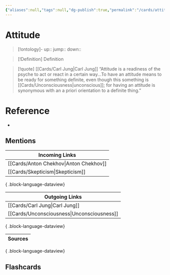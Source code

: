 ```yaml
---
{"aliases":null,"tags":null,"dg-publish":true,"permalink":"/cards/attitude/","dgPassFrontmatter":true}
---
```


# Attitude

> [!ontology]-
> up:: 
> jump:: 
> down:: 

> [!Definition] Definition

> [!quote] [[Cards/Carl Jung\|Carl Jung]]
> “Attitude is a readiness of the psyche to act or react in a certain way...To have an attitude means to be ready for something definite, even though this something is [[Cards/Unconsciousness\|unconscious]]; for having an attitude is synonymous with an a priori orientation to a definite thing.”

# Reference

- 

## Mentions

| Incoming Links                            |
| ----------------------------------------- |
| [[Cards/Anton Chekhov\|Anton Chekhov]] |
| [[Cards/Skepticism\|Skepticism]]       |

{ .block-language-dataview}

| Outgoing Links                                |
| --------------------------------------------- |
| [[Cards/Carl Jung\|Carl Jung]]             |
| [[Cards/Unconsciousness\|Unconsciousness]] |

{ .block-language-dataview}

| Sources |
| ------- |

{ .block-language-dataview}

## Flashcards